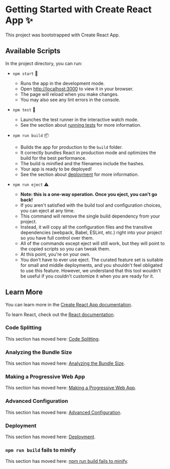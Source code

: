 # Getting Started with Create React App ✨

This project was bootstrapped with Create React App.

## Available Scripts

In the project directory, you can run:

- `npm start` 🚀
  - Runs the app in the development mode.
  - Open [http://localhost:3000](http://localhost:3000) to view it in your browser.
  - The page will reload when you make changes.
  - You may also see any lint errors in the console.

- `npm test` 🧪
  - Launches the test runner in the interactive watch mode.
  - See the section about [running tests](https://facebook.github.io/create-react-app/docs/running-tests) for more information.

- `npm run build` 📦
  - Builds the app for production to the `build` folder.
  - It correctly bundles React in production mode and optimizes the build for the best performance.
  - The build is minified and the filenames include the hashes.
  - Your app is ready to be deployed!
  - See the section about [deployment](https://facebook.github.io/create-react-app/docs/deployment) for more information.

- `npm run eject` ⚠️
  - **Note: this is a one-way operation. Once you eject, you can't go back!**
  - If you aren't satisfied with the build tool and configuration choices, you can eject at any time.
  - This command will remove the single build dependency from your project.
  - Instead, it will copy all the configuration files and the transitive dependencies (webpack, Babel, ESLint, etc.) right into your project so you have full control over them.
  - All of the commands except eject will still work, but they will point to the copied scripts so you can tweak them.
  - At this point, you're on your own.
  - You don't have to ever use eject. The curated feature set is suitable for small and middle deployments, and you shouldn't feel obligated to use this feature. However, we understand that this tool wouldn't be useful if you couldn't customize it when you are ready for it.

## Learn More

You can learn more in the [Create React App documentation](https://facebook.github.io/create-react-app/docs/getting-started).

To learn React, check out the [React documentation](https://reactjs.org/).

### Code Splitting

This section has moved here: [Code Splitting](https://facebook.github.io/create-react-app/docs/code-splitting).

### Analyzing the Bundle Size

This section has moved here: [Analyzing the Bundle Size](https://facebook.github.io/create-react-app/docs/analyzing-the-bundle-size).

### Making a Progressive Web App

This section has moved here: [Making a Progressive Web App](https://facebook.github.io/create-react-app/docs/making-a-progressive-web-app).

### Advanced Configuration

This section has moved here: [Advanced Configuration](https://facebook.github.io/create-react-app/docs/advanced-configuration).

### Deployment

This section has moved here: [Deployment](https://facebook.github.io/create-react-app/docs/deployment).

### `npm run build` fails to minify

This section has moved here: [npm run build fails to minify](https://facebook.github.io/create-react-app/docs/troubleshooting#npm-run-build-fails-to-minify).
